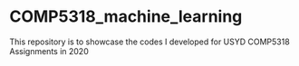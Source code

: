 # COMP5318_machine_learning
This repository is to showcase the codes I developed for USYD COMP5318 Assignments in 2020
